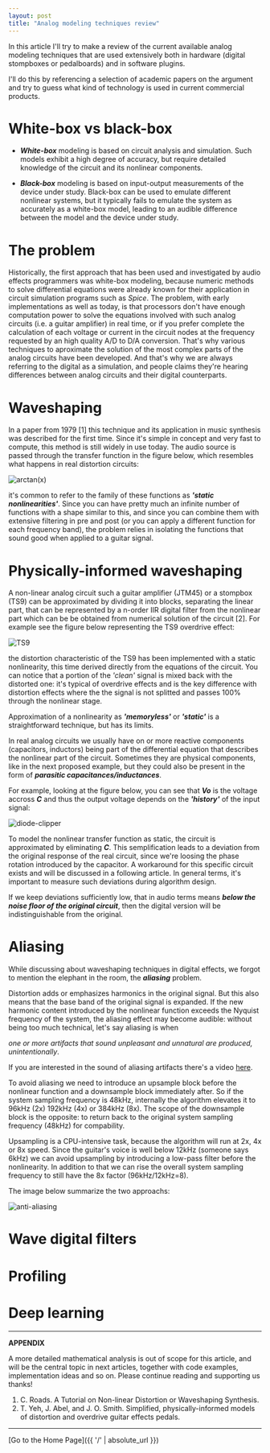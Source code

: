 ```yaml
---
layout: post
title: "Analog modeling techniques review"
---
```


In this article I'll try to make a review of the current available
analog modeling techniques that are used extensively both in hardware (digital stompboxes or pedalboards)
and in software plugins.

I'll do this by referencing a selection of academic papers on the argument and try to guess what kind of technology
is used in current commercial products.

# White-box vs black-box

* _**White-box**_ modeling is based on circuit analysis and simulation.
Such models exhibit a high degree of accuracy, but require detailed knowledge of
the circuit and its nonlinear components.

* _**Black-box**_ modeling is based on input-output measurements of the device under study. 
Black-box can be used to emulate different nonlinear systems,
but it typically fails to emulate the system as accurately as a
white-box model, leading to an audible difference between
the model and the device under study.

# The problem

Historically, the first approach that has been used and investigated by audio effects programmers
was white-box modeling, because numeric methods to solve differential equations were already known for their
application in circuit simulation programs such as _Spice_.
The problem, with early implementations as well as today, is that processors don't have
enough computation power to solve the equations involved with such analog circuits (i.e. a guitar amplifier) in real time, or if you prefer
complete the calculation of each voltage or current in the circuit nodes at the frequency requested by an high
quality A/D to D/A conversion. That's why various techniques to aproximate the solution of the most
complex parts of the analog circuits have been developed. And that's why we are always referring to the digital as a
simulation, and people claims they're hearing differences between analog circuits and their digital counterparts.

# Waveshaping

In a paper from 1979 [1] this technique and its application in music synthesis was described for the first time. Since it's simple
in concept and very fast to compute, this method is still widely in use today. The audio source is passed through the transfer function
in the figure below, which resembles what happens in real distortion circuits:

![arctan(x)](arctan-1.png)

it's common to refer to the family of these functions as _**'static nonlinearities'**_. Since you can have pretty much an infinite number
of functions with a shape similar to this, and since you can combine them with extensive filtering in pre and post (or you can apply a different function for each frequency band),
the problem relies in isolating the functions that sound good when applied to a guitar signal.

# Physically-informed waveshaping

A non-linear analog circuit such a guitar amplifier (JTM45) or a stompbox (TS9) can be approximated
by dividing it into blocks, separating the linear part, that can be represented by a n-order IIR digital filter
from the nonlinear part which can be be obtained from numerical solution of the circuit [2]. For example see the figure below
representing the TS9 overdrive effect:

![TS9](overdrive-effect-1.png)

the distortion characteristic of the TS9 has been implemented with a static nonlinearity, this time derived
directly from the equations of the circuit. You can notice that a portion of the _'clean'_ signal is mixed back with
the distorted one: it's typical of overdrive effects and is the key difference with distortion effects where the
the signal is not splitted and passes 100% through the nonlinear stage.

Approximation of a nonlinearity as _**'memoryless'**_ or _**'static'**_ is a straightforward technique, but has its limits.

In real analog circuits we usually have on or more reactive components (capacitors, inductors) being part
of the differential equation that describes the nonlinear part of the circuit. Sometimes they are physical components, like
in the next proposed example, but they could also be present in the form of _**parasitic capacitances/inductances**_.

For example, looking at the figure below, you can see that _**Vo**_ is the voltage accross _**C**_ and thus the output
voltage depends on the _**'history'**_ of the input signal:

![diode-clipper](diode-clipper-1.png)

To model the nonlinear transfer function as static, the circuit is approximated by eliminating _**C**_. This semplification leads to a deviation
from the original response of the real circuit, since we're loosing the phase rotation introduced by the capacitor. A workaround for this
specific circuit exists and will be discussed in a following article. In general terms, it's important to measure such deviations during algorithm design.

If we keep deviations sufficiently low, that in audio terms means _**below the noise floor of the original circuit**_, then the digital version
will be indistinguishable from the original.

# Aliasing

While discussing about waveshaping techniques in digital effects, we forgot to mention the elephant in the room, the _**aliasing**_ problem.

Distortion adds or emphasizes harmonics in the original signal. But this also means that the base band of the original
signal is expanded. If the new harmonic content introduced by the nonlinear function exceeds the Nyquist frequency of the system,
the aliasing effect may become audible: without being too much technical, let's say aliasing is when

_one or more artifacts that sound unpleasant and unnatural are produced, unintentionally_.

If you are interested in the sound of aliasing artifacts there's a video [here](https://www.youtube.com/watch?v=XoVhNhi76Qk).

To avoid aliasing we need to introduce an upsample block before the nonlinear function and a downsample
block immediately after. So if the system sampling frequency is 48kHz, internally the algorithm elevates it to 96kHz (2x) 192kHz (4x) or 384kHz (8x). The scope of the downsample
block is the opposite: to return back to the original system sampling frequency (48kHz) for compability.

Upsampling is a CPU-intensive task, because the algorithm will run at 2x, 4x or 8x speed. Since the guitar's voice is well below 12kHz (someone says 6kHz) we can avoid upsampling
by introducing a low-pass filter before the nonlinearity. In addition to that we can rise the overall system sampling frequency to still have the 8x factor (96kHz/12kHz=8).

The image below summarize the two approachs:

![anti-aliasing](anti-aliasing-1.png)

# Wave digital filters

# Profiling

# Deep learning

---
**APPENDIX**

A more detailed mathematical analysis is out of scope for this article, and will be the central topic in next articles, together
with code examples, implementation ideas and so on. Please continue reading and supporting us thanks!

1. C. Roads. A Tutorial on Non-linear Distortion or Waveshaping Synthesis.
2. T. Yeh, J. Abel, and J. O. Smith. Simplified, physically-informed models of distortion and overdrive guitar effects pedals.

---

[Go to the Home Page]({{ '/' | absolute_url }})


